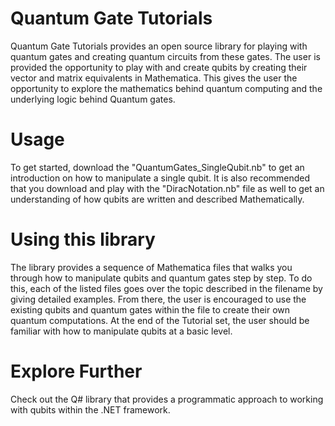 # Quantum Gate Tutorials 
Quantum Gate Tutorials provides an open source library for playing with quantum gates and creating quantum circuits from these gates. The user is provided the opportunity to play with and create qubits by creating their vector and matrix equivalents in Mathematica. This gives the user the opportunity to explore the mathematics behind quantum computing and the underlying logic behind Quantum gates.

# Usage
To get started, download the "QuantumGates_SingleQubit.nb" to get an introduction on how to manipulate a single qubit. It is also recommended that you download and play with the "DiracNotation.nb" file as well to get an understanding of how qubits are written and described Mathematically.

# Using this library 
The library provides a sequence of Mathematica files that walks you through how to manipulate qubits and quantum gates step by step. To do this, each of the listed files goes over the topic described in the filename by giving detailed examples. From there, the user is encouraged to use the existing qubits and quantum gates within the file to create their own quantum computations. At the end of the Tutorial set, the user should be familiar with how to manipulate qubits at a basic level.

 # Explore Further
 Check out the Q# library that provides a programmatic approach to working with qubits within the .NET framework.

